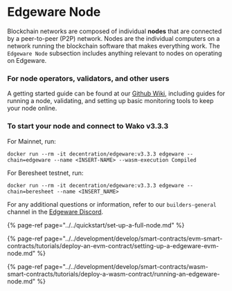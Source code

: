 # Edgeware Node

Blockchain networks are composed of individual **nodes** that are connected by a peer-to-peer \(P2P\) network. Nodes are the individual computers on a network running the blockchain software that makes everything work. The `Edgeware Node` subsection includes anything relevant to nodes on operating on Edgeware. 

### For node operators, validators, and other users

A getting started guide can be found at our [Github Wiki](https://github.com/hicommonwealth/edgeware-node/wiki), including guides for running a node, validating, and setting up basic monitoring tools to keep your node online.

### To start your node and connect to Wako v3.3.3

For Mainnet, run: 
```text
docker run --rm -it decentration/edgeware:v3.3.3 edgeware --chain=edgeware --name <INSERT-NAME> --wasm-execution Compiled
```

For Beresheet testnet, run:
```text
docker run --rm -it decentration/edgeware:v3.3.3 edgeware --chain=beresheet --name <INSERT_NAME>
```

For any additional questions or information, refer to our `builders-general` channel in the [Edgeware Discord](https://discord.gg/zdFJm4gA5M).

{% page-ref page="../../quickstart/set-up-a-full-node.md" %}

{% page-ref page="../../development/develop/smart-contracts/evm-smart-contracts/tutorials/deploy-an-evm-contract/setting-up-a-edgeware-evm-node.md" %}

{% page-ref page="../../development/develop/smart-contracts/wasm-smart-contracts/tutorials/deploy-a-wasm-contract/running-an-edgeware-node.md" %}



